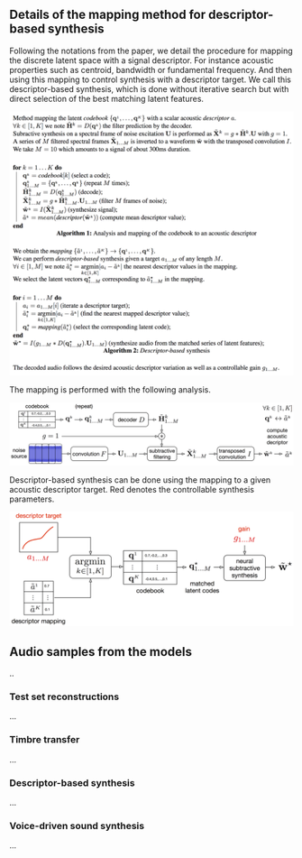 <link href="style.css" rel="stylesheet">

<script type="text/javascript"> 
      // Show button
      function look(type){ 
      param=document.getElementById(type); 
      if(param.style.display == "none") param.style.display = "block"; 
      else param.style.display = "none" 
      } 
</script>


## Details of the mapping method for descriptor-based synthesis

Following the notations from the paper, we detail the procedure for mapping the discrete latent space with a signal descriptor. For instance acoustic properties such as centroid, bandwidth or fundamental frequency. And then using this mapping to control synthesis with a descriptor target. We call this descriptor-based synthesis, which is done without iterative search but with direct selection of the best matching latent features.

<p align="center"> <img src="figures/ISMIR_supplem.png"> </p>

The mapping is performed with the following analysis.

<p align="center"> <img src="figures/descriptor_ana.png"> </p>

Descriptor-based synthesis can be done using the mapping to a given acoustic descriptor target. Red denotes the controllable synthesis parameters.

<p align="center"> <img src="figures/descriptor_map.png"> </p>



## Audio samples from the models

..

### Test set reconstructions

...

### Timbre transfer

...

### Descriptor-based synthesis

...

### Voice-driven sound synthesis

...

<!--
<audio controls><source src="audio/rec_drum.wav"></audio>
-->
